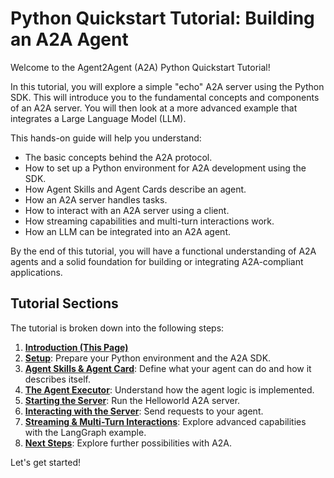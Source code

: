 # Python Quickstart Tutorial: Building an A2A Agent

Welcome to the Agent2Agent (A2A) Python Quickstart Tutorial!

In this tutorial, you will explore a simple "echo" A2A server using the Python SDK. This will introduce you to the fundamental concepts and components of an A2A server. You will then look at a more advanced example that integrates a Large Language Model (LLM).

This hands-on guide will help you understand:

*   The basic concepts behind the A2A protocol.
*   How to set up a Python environment for A2A development using the SDK.
*   How Agent Skills and Agent Cards describe an agent.
*   How an A2A server handles tasks.
*   How to interact with an A2A server using a client.
*   How streaming capabilities and multi-turn interactions work.
*   How an LLM can be integrated into an A2A agent.

By the end of this tutorial, you will have a functional understanding of A2A agents and a solid foundation for building or integrating A2A-compliant applications.

## Tutorial Sections

The tutorial is broken down into the following steps:

1.  **[Introduction (This Page)]()**
2.  **[Setup]()**: Prepare your Python environment and the A2A SDK.
3.  **[Agent Skills & Agent Card]()**: Define what your agent can do and how it describes itself.
4.  **[The Agent Executor]()**: Understand how the agent logic is implemented.
5.  **[Starting the Server]()**: Run the Helloworld A2A server.
6.  **[Interacting with the Server]()**: Send requests to your agent.
7.  **[Streaming & Multi-Turn Interactions]()**: Explore advanced capabilities with the LangGraph example.
8.  **[Next Steps]()**: Explore further possibilities with A2A.

Let's get started!

